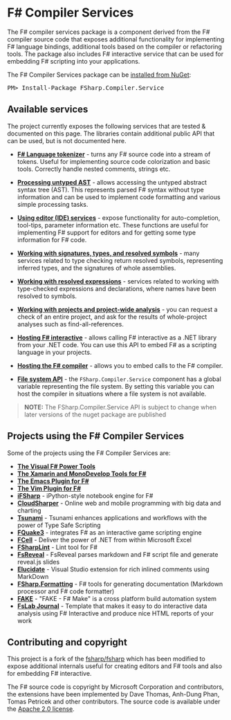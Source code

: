 F# Compiler Services
====================

The F# compiler services package is a component derived from the F# compiler source code that
exposes additional functionality for implementing F# language bindings, additional
tools based on the compiler or refactoring tools. The package also includes F# 
interactive service that can be used for embedding F# scripting into your applications.

<div class="row">
  <div class="span1"></div>
  <div class="span6">
    <div class="well well-small" id="nuget">
      The F# Compiler Services package can be <a href="https://nuget.org/packages/FSharp.Compiler.Service">installed from NuGet</a>:
      <pre>PM> Install-Package FSharp.Compiler.Service</pre>
    </div>
  </div>
  <div class="span1"></div>
</div>

Available services
------------------

The project currently exposes the following services that are tested & documented on this page.
The libraries contain additional public API that can be used, but is not documented here.

 * [**F# Language tokenizer**](tokenizer.html) - turns any F# source code into a stream of tokens.
   Useful for implementing source code colorization and basic tools. Correctly handle nested 
   comments, strings etc.

 * [**Processing untyped AST**](untypedtree.html) - allows accessing the untyped abstract syntax tree (AST).
   This represents parsed F# syntax without type information and can be used to implement code formatting
   and various simple processing tasks.   

 * [**Using editor (IDE) services**](editor.html) - expose functionality for auto-completion, tool-tips,
   parameter information etc. These functions are useful for implementing F# support for editors
   and for getting some type information for F# code.

 * [**Working with signatures, types, and resolved symbols**](symbols.html) - many services related to type checking
   return resolved symbols, representing inferred types, and the signatures of whole assemblies. 
  
 * [**Working with resolved expressions**](typedtree.html) - services related to working with
   type-checked expressions and declarations, where names have been resolved to symbols. 
  
 * [**Working with projects and project-wide analysis**](project.html) - you can request a check of
   an entire project, and ask for the results of whole-project analyses such as find-all-references.
   
 * [**Hosting F# interactive**](interactive.html) - allows calling F# interactive as a .NET library
   from your .NET code. You can use this API to embed F# as a scripting language in your projects.
 
 * [**Hosting the F# compiler**](compiler.html) - allows you to embed calls to the F# compiler.
  
 * [**File system API**](filesystem.html) - the `FSharp.Compiler.Service` component has a global variable
   representing the file system. By setting this variable you can host the compiler in situations where a file system
   is not available.
  
> **NOTE:** The FSharp.Compiler.Service API is subject to change when later versions of the nuget package are published

Projects using the F# Compiler Services
------------------

Some of the projects using the F# Compiler Services are:

 * [**The Visual F# Power Tools**](http://fsprojects.github.io/VisualFSharpPowerTools/) 
 * [**The Xamarin and MonoDevelop Tools for F#**](https://github.com/fsharp/fsharpbinding/blob/master/monodevelop/README.md) 
 * [**The Emacs Plugin for F#**](https://github.com/fsharp/fsharpbinding/blob/master/emacs/README.md) 
 * [**The Vim Plugin for F#**](https://github.com/fsharp/fsharpbinding/blob/master/vim/README.md) 
 * [**iFSharp**](https://github.com/BayardRock/IfSharp)  - iPython-style notebook engine for F#
 * [**CloudSharper**](http://cloudsharper.com/) - Online web and mobile programming with big data and charting
 * [**Tsunami**](http://tsunami.io) - Tsunami enhances applications and workflows with the power of Type Safe Scripting
 * [**FQuake3**](https://github.com/TIHan/FQuake3/)  - integrates F# as an interactive game scripting engine
 * [**FCell**](http://fcell.io) - Deliver the power of .NET from within Microsoft Excel
 * [**FSharpLint**](http://fsprojects.github.io/FSharpLint/) - Lint tool for F#
 * [**FsReveal**](http://fsprojects.github.io/FsReveal//) - FsReveal parses markdown and F# script file and generate reveal.js slides
 * [**Elucidate**](https://github.com/rookboom/Elucidate) - Visual Studio extension for rich inlined comments using MarkDown
 * [**FSharp.Formatting**](http://tpetricek.github.io/FSharp.Formatting/) - F# tools for generating documentation (Markdown processor and F# code formatter)
 * [**FAKE**](http://fsharp.github.io/FAKE/) - "FAKE - F# Make" is a cross platform build automation system
 * [**FsLab Journal**](https://visualstudiogallery.msdn.microsoft.com/45373b36-2a4c-4b6a-b427-93c7a8effddb) - Template that makes it easy to do interactive data analysis using F# Interactive and produce nice HTML reports of your work



Contributing and copyright
--------------------------

This project is a fork of the [fsharp/fsharp](https://github.com/fsharp/fsharp) which has been
modified to expose additional internals useful for creating editors and F# tools and also for
embedding F# interactive.

The F# source code is copyright by Microsoft Corporation and contributors, the extensions have been
implemented by Dave Thomas, Anh-Dung Phan, Tomas Petricek and other contributors. The source code
is available under the [Apache 2.0 license](https://github.com/fsharp/FSharp.Compiler.Service/blob/master/LICENSE).
